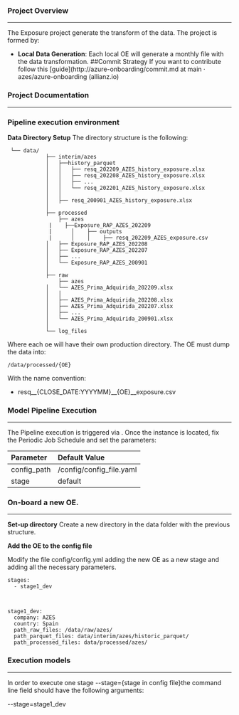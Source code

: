 ### Project Overview
-------
The Exposure project generate the transform of the data.
The project is formed by:
- **Local Data Generation**: Each local OE will generate a monthly file with the data transformation.
##Commit Strategy
If you want to contribute follow this [guide](http://azure-onboarding/commit.md at main · azes/azure-onboarding (allianz.io)

### Project Documentation
---

### Pipeline execution environment

**Data Directory Setup**
The directory structure is the following:
```
 └── data/
            ├── interim/azes
            │   ├──history_parquet
            │   │   ├── resq_202209_AZES_history_exposure.xlsx
            │   │   ├── resq_202208_AZES_history_exposure.xlsx
            │   │   ├── ...
            │   │   └── resq_202201_AZES_history_exposure.xlsx
            │   │
            │   ├── resq_200901_AZES_history_exposure.xlsx
            │
            ├── processed
				├── azes
			 |	  ├──Exposure_RAP_AZES_202209
			 |		│    ├── outputs
			 |		│    │    ├── resq_202209_AZES_exposure.csv
            │   ├── Exposure_RAP_AZES_202208
            │   ├── Exposure_RAP_AZES_202207
            │   ├── ...
            │   └── Exposure_RAP_AZES_200901
            │
            ├── raw
				├── azes
            │   └── AZES_Prima_Adquirida_202209.xlsx
            │   │
            │   ├── AZES_Prima_Adquirida_202208.xlsx
            │   ├── AZES_Prima_Adquirida_202207.xlsx
            │   ├── ...
            │   └── AZES_Prima_Adquirida_200901.xlsx
            │
            └── log_files
```

Where each oe will have their own production directory. The OE must dump the data into:

```
/data/processed/{OE}
```
With the name convention:
- resq__{CLOSE_DATE:YYYYMM}__{OE}__exposure.csv

### Model Pipeline Execution
---

The Pipeline execution is triggered via .
Once the instance is located, fix the Periodic Job Schedule and set the parameters:

| Parameter  |  Default Value |
| :------------ | :------------ |
|  config_path | /config/config_file.yaml  |
| stage  |  default |

### On-board a new OE.
---
**Set-up directory**
Create a new directory in the data folder with the previous structure.

**Add the OE to the config file**

Modify the file config/config.yml adding the new OE as a new stage and adding all the necessary parameters.
```
stages:
  - stage1_dev



stage1_dev:
  company: AZES
  country: Spain
  path_raw_files: /data/raw/azes/
  path_parquet_files: data/interim/azes/historic_parquet/
  path_processed_files: data/processed/azes/
```
### Execution models
---
In order to execute one stage --stage={stage in config file}the command line field should have the following arguments:

--stage=stage1_dev


